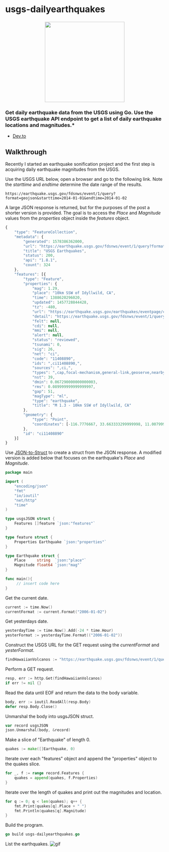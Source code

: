 # usgs-dailyearthquakes

<h3 align="center">
  <img height="255" width="253" src="https://i.ibb.co/19W631Z/usgs-dailyearthquakes-250x250.png"/>
</h3>

### Get daily earthquake data from the USGS using Go. Use the USGS earthquake API endpoint to get a list of daily earthquake locations and magnitudes.*

- [Dev.to](https://dev.to/cskonopka/get-daily-earthquake-data-from-the-usgs-using-go-45gl)

## Walkthrough

Recently I started an earthquake sonification project and the first step is acquiring daily earthquake magnitudes from the USGS.

Use the USGS URL below, open a browser and go to the following link. Note the *starttime* and *endtime* determine the date range of the results.
```
https://earthquake.usgs.gov/fdsnws/event/1/query?format=geojson&starttime=2014-01-01&endtime=2014-01-02
```

A large JSON response is returned, but for the purposes of the post a shorter version is provided. The goal is to access the *Place* and *Magnitude* values from the *properties* object inside the *features* object.
``` javascript
{
	"type": "FeatureCollection",
	"metadata": {
		"generated": 1578386362000,
		"url": "https://earthquake.usgs.gov/fdsnws/event/1/query?format=geojson&starttime=2014-01-01&endtime=2014-01-02",
		"title": "USGS Earthquakes",
		"status": 200,
		"api": "1.8.1",
		"count": 324
	},
	"features": [{
		"type": "Feature",
		"properties": {
			"mag": 1.29,
			"place": "10km SSW of Idyllwild, CA",
			"time": 1388620296020,
			"updated": 1457728844428,
			"tz": -480,
			"url": "https://earthquake.usgs.gov/earthquakes/eventpage/ci11408890",
			"detail": "https://earthquake.usgs.gov/fdsnws/event/1/query?eventid=ci11408890&format=geojson",
			"felt": null,
			"cdi": null,
			"mmi": null,
			"alert": null,
			"status": "reviewed",
			"tsunami": 0,
			"sig": 26,
			"net": "ci",
			"code": "11408890",
			"ids": ",ci11408890,",
			"sources": ",ci,",
			"types": ",cap,focal-mechanism,general-link,geoserve,nearby-cities,origin,phase-data,scitech-link,",
			"nst": 39,
			"dmin": 0.067290000000000003,
			"rms": 0.089999999999999997,
			"gap": 51,
			"magType": "ml",
			"type": "earthquake",
			"title": "M 1.3 - 10km SSW of Idyllwild, CA"
		},
		"geometry": {
			"type": "Point",
			"coordinates": [-116.7776667, 33.663333299999998, 11.007999999999999]
		},
		"id": "ci11408890"
	}]
}
```

Use [JSON-to-Struct](https://mholt.github.io/json-to-go/) to create a struct from the JSON response. A modified version is added below that focuses on the earthquake's *Place* and *Magnitude*.
``` go
package main

import (
	"encoding/json"
	"fmt"
	"io/ioutil"
	"net/http"
	"time"
)

type usgsJSON struct {
	Features []feature `json:"features"`
}

type feature struct {
	Properties Earthquake `json:"properties"`
}

type Earthquake struct {
	Place     string  `json:"place"`
	Magnitude float64 `json:"mag"`
}

func main(){
     // insert code here
}
```

Get the current date.
```go
current := time.Now()
currentFormat := current.Format("2006-01-02")
```

Get yesterdays date.
```go
yesterdayTime := time.Now().Add(-24 * time.Hour)
yesterFormat := yesterdayTime.Format(("2006-01-02"))
```

Construct the USGS URL for the GET request using the *currentFormat* and *yesterFormat*. 
```go
findHawaiianVolcanos := "https://earthquake.usgs.gov/fdsnws/event/1/query?format=geojson&starttime=" + yesterFormat + "&endtime=" + currentFormat
```

Perform a GET request. 
```go
resp, err := http.Get(findHawaiianVolcanos)
if err != nil {}
```

Read the data until EOF and return the data to the body variable.
```go
body, err := ioutil.ReadAll(resp.Body)
defer resp.Body.Close()
```

Unmarshal the body into usgsJSON struct.
```go
var record usgsJSON
json.Unmarshal(body, &record)
```

Make a slice of "Earthquake" of length 0.
```go
quakes := make([]Earthquake, 0)
```

Iterate over each "features" object and append the "properties" object to the quakes slice. 
```go 
for _, f := range record.Features {
	quakes = append(quakes, f.Properties)
}
```

Iterate over the length of quakes and print out the magnitudes and location.
```go
for q := 0; q < len(quakes); q++ {
	fmt.Print(quakes[q].Place + " ")
	fmt.Println(quakes[q].Magnitude)
}
```

Build the program.
```go
go build usgs-dailyearthquakes.go
```

List the earthquakes.
![gif](https://i.ibb.co/ftZnDHk/usgs-dailyearthquakes.gif) 
